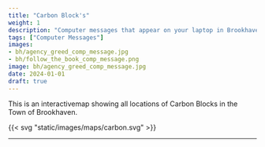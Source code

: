 ```yaml
---
title: "Carbon Block's"
weight: 1
description: "Computer messages that appear on your laptop in Brookhaven RP by the Agency, Mr. B, and other sources."
tags: ["Computer Messages"]
images: 
- bh/agency_greed_comp_message.jpg
- bh/follow_the_book_comp_message.png
image: bh/agency_greed_comp_message.jpg
date: 2024-01-01
draft: true
--- 
```



This is an interactivemap showing all locations of Carbon Blocks in the Town of Brookhaven.

{{< svg "static/images/maps/carbon.svg" >}}

---
